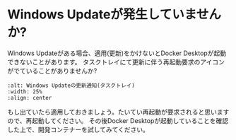 # Windows Updateが発生していませんか?

Windows Updateがある場合、適用(更新)をかけないとDocker Desktopが起動できないことがあります。
タスクトレイにて更新に伴う再起動要求のアイコンがでていることがありませんか?

```{image} images/wu-notify.png
:alt: Windows Updateの更新通知(タスクトレイ)
:width: 25%
:align: center
```

もし出ていたら適用しておきましょう。たいてい再起動が要求されると思いますので、再起動してください。
その後Docker Desktopが起動していることを確認した上で、開発コンテナーを試してみてください。


